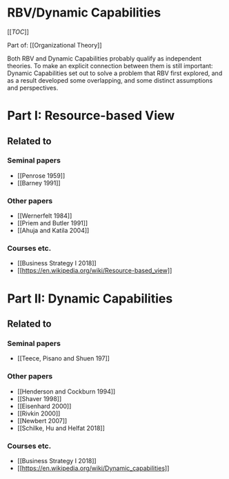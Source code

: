 # RBV/Dynamic Capabilities

[[_TOC_]]

Part of: [[Organizational Theory]]

Both RBV and Dynamic Capabilities probably qualify as independent theories. To make an explicit connection between them is still important: Dynamic Capabilities set out to solve a problem that RBV first explored, and as a result developed some overlapping, and some distinct assumptions and perspectives.

# Part I: Resource-based View

## Related to

### Seminal papers
* [[Penrose 1959]]
* [[Barney 1991]]

### Other papers
* [[Wernerfelt 1984]]
* [[Priem and Butler 1991]]
* [[Ahuja and Katila 2004]]

### Courses etc.
* [[Business Strategy I 2018]]
* [[https://en.wikipedia.org/wiki/Resource-based_view]]

# Part II: Dynamic Capabilities

## Related to

### Seminal papers
* [[Teece, Pisano and Shuen 197]]

### Other papers
* [[Henderson and Cockburn 1994]]
* [[Shaver 1998]]
* [[Eisenhard 2000]]
* [[Rivkin 2000]]
* [[Newbert 2007]]
* [[Schilke, Hu and Helfat 2018]]

### Courses etc.
* [[Business Strategy I 2018]]
* [[https://en.wikipedia.org/wiki/Dynamic_capabilities]]